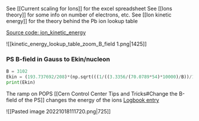 See [[Current scaling for Ions]] for the excel spreadsheet
See [[Ions theory]] for some info on number of electrons, etc.
See [[Ion kinetic energy]] for the theory behind the Pb ion lookup table

[Source code: ion_kinetic_energy](https://gitlab.cern.ch/eljohnso/quad-scan-east/-/blob/master/ion_kinetic_energy.ipynb)

![[kinetic_energy_lookup_table_zoom_B_field 1.png|1425]]


### PS B-field in Gauss to Ekin/nucleon

```python
B = 3102
Ekin = (193.737692/208)*(np.sqrt(((1/((3.3356/(70.0789*54)*10000)/B))/193.737692)**2+1)-1)
print(Ekin)
```


The ramp on POPS [[Cern Control Center Tips and Tricks#Change the B-field of the PS]] changes the energy of the ions
[Logbook entry](https://logbook.cern.ch/elogbook-server/GET/showEventInLogbook/3635313)

![[Pasted image 20221018111720.png|725]]

